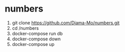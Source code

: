# numbers

1) git clone https://github.com/Djama-Mo/numbers.git
2) cd /numbers
3) docker-compose run db
4) docker-compose down
5) docker-compose up
